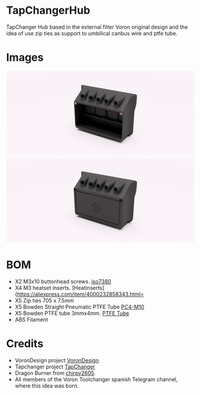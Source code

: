 # TapChangerHub
TapChanger Hub based in the external filter Voron original design and the idea of use zip ties as support to umbilical canbus wire and ptfe tube.

# Images
![Hub](/images/hub.png)
![case](/images/hub%2Bcase.png)

# BOM
- X2 M3x10 buttonhead screws. [iso7380](https://aliexpress.com/item/32644833911.htm)
- X4 M3 heatset inserts. [Heatinserts](https://aliexpress.com/item/4000232858343.html=
- X5 Zip ties 705 x 7.5mm 
- X5 Bowden Straight Pneumatic PTFE Tube [PC4-M10](https://aliexpress.com/item/1005001321270509.html) 
- X5 Bowden PTFE tube 3mmx4mm. [PTFE Tube](https://aliexpress.com/item/1005001408141263)
- ABS Filament

# Credits
- VoronDesign project [VoronDesign](https://github.com/VoronDesign)
- Tapchanger project [TapChanger](https://github.com/viesturz/tapchanger)
- Dragon Burner from [chirpy2605](https://github.com/chirpy2605/voron/tree/main/V0/Dragon_Burner).
- All members of the Voron Toolchanger spanish Telegram channel, where this idea was born.